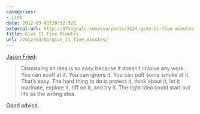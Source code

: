 ```yaml
---
categories:
- Link
date: 2012-03-01T20:52:52Z
external-url: http://37signals.com/svn/posts/3124-give-it-five-minutes
title: Give It Five Minutes
url: /2012/03/01/give_it_five_minutes/
---
```


[Jason Fried](http://37signals.com/svn/posts/3124-give-it-five-minutes):

> Dismissing an idea is so easy because it doesn’t involve any work. You can scoff at it. You can ignore it. You can puff some smoke at it. That’s easy. The hard thing to do is protect it, think about it, let it marinate, explore it, riff on it, and try it. The right idea could start out life as the wrong idea.

Good advice.

